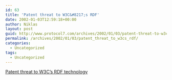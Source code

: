 ```yaml
---
id: 63
title: 'Patent threat to W3C&#8217;s RDF'
date: 2002-01-03T12:59:18+00:00
author: Niklas
layout: post
guid: http://www.protocol7.com/archives/2002/01/03/patent-threat-to-w3cs-rdf/
permalink: /archives/2002/01/03/patent_threat_to_w3cs_rdf/
categories:
  - Uncategorized
tags:
  - Uncategorized
---
```

<div class='microid-ac1d4ce923bc99a6bd51bfec6f7d622d31eebb62'>
  <p>
    <a href="http://www.oreillynet.com/cs/weblog/view/wlg/1016">Patent threat to W3C&#8217;s RDF technology</a>
  </p>
</div>